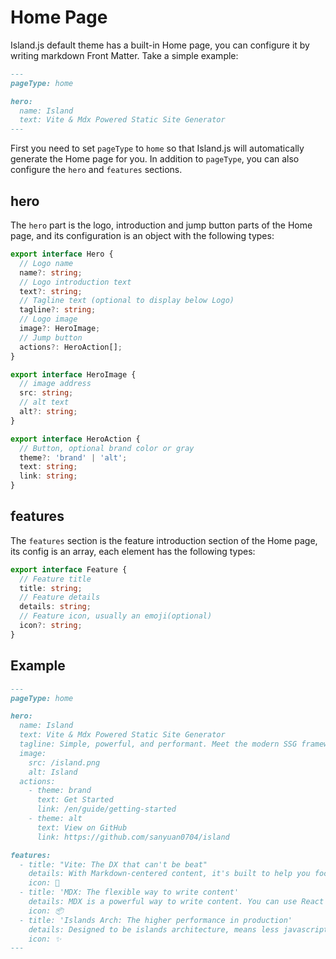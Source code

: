 # Home Page

Island.js default theme has a built-in Home page, you can configure it by writing markdown Front Matter. Take a simple example:

```md
---
pageType: home

hero:
  name: Island
  text: Vite & Mdx Powered Static Site Generator
---
```

First you need to set `pageType` to `home` so that Island.js will automatically generate the Home page for you. In addition to `pageType`, you can also configure the `hero` and `features` sections.

## hero

The `hero` part is the logo, introduction and jump button parts of the Home page, and its configuration is an object with the following types:

```ts
export interface Hero {
  // Logo name
  name?: string;
  // Logo introduction text
  text?: string;
  // Tagline text (optional to display below Logo)
  tagline?: string;
  // Logo image
  image?: HeroImage;
  // Jump button
  actions?: HeroAction[];
}

export interface HeroImage {
  // image address
  src: string;
  // alt text
  alt?: string;
}

export interface HeroAction {
  // Button, optional brand color or gray
  theme?: 'brand' | 'alt';
  text: string;
  link: string;
}
```

## features

The `features` section is the feature introduction section of the Home page, its config is an array, each element has the following types:

```ts
export interface Feature {
  // Feature title
  title: string;
  // Feature details
  details: string;
  // Feature icon, usually an emoji(optional)
  icon?: string;
}
```

## Example

```md
---
pageType: home

hero:
  name: Island
  text: Vite & Mdx Powered Static Site Generator
  tagline: Simple, powerful, and performant. Meet the modern SSG framework you've always wanted.
  image:
    src: /island.png
    alt: Island
  actions:
    - theme: brand
      text: Get Started
      link: /en/guide/getting-started
    - theme: alt
      text: View on GitHub
      link: https://github.com/sanyuan0704/island

features:
  - title: "Vite: The DX that can't be beat"
    details: With Markdown-centered content, it's built to help you focus on writing and deployed with minimum configuration.
    icon: 🚀
  - title: 'MDX: The flexible way to write content'
    details: MDX is a powerful way to write content. You can use React components in Markdown.
    icon: 📦
  - title: 'Islands Arch: The higher performance in production'
    details: Designed to be islands architecture, means less javascript bundle, partial hydration and better performance about FCP, TTI.
    icon: ✨
---
```
